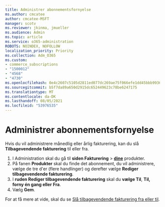 ```yaml
---
title: Administrer abonnementsfornyelse
ms.author: cmcatee
author: cmcatee-MSFT
manager: scotv
ms.reviewer: jkinma, jmueller
ms.audience: Admin
ms.topic: article
ms.service: o365-administration
ROBOTS: NOINDEX, NOFOLLOW
localization_priority: Priority
ms.collection: Adm_O365
ms.custom:
- commerce_subscriptions
- "1500012"
- "4568"
- "4730"
ms.openlocfilehash: 0e4c2607c5105d2811ed077dc269ae75f066efe1dd45bbb9936b2336a370a052
ms.sourcegitcommit: b5f7da89a650d2915dc652449623c78be6247175
ms.translationtype: MT
ms.contentlocale: da-DK
ms.lasthandoff: 08/05/2021
ms.locfileid: "53976535"
---
```

# <a name="manage-subscription-renewal"></a>Administrer abonnementsfornyelse

Hvis du vil administrere månedlig eller årlig fakturering, kan du slå **Tilbagevendende fakturering** til eller fra.

1. I Administration skal du gå til **siden Fakturering**  >  **[dine](https://go.microsoft.com/fwlink/p/?linkid=842054)** produkter.
2. På fanen **Produkter** skal du finde det abonnement, du vil administrere, vælge de tre d'er (flere handlinger) og derefter vælge **Rediger tilbagevendende fakturering**.
3. I **ruden Rediger tilbagevendende fakturering** skal du **vælge Til**, **Til, forny én gang eller** **Fra**.
4. Vælg **Gem**.

For at få mere at vide, skal du se [Slå tilbagevendende fakturering fra eller til](/microsoft-365/commerce/subscriptions/renew-your-subscription#turn-recurring-billing-off-or-on).

